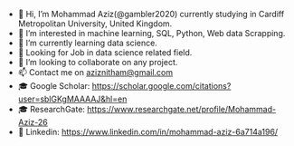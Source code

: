 - 👋 Hi, I’m Mohammad Aziz(@gambler2020) currently studying in Cardiff Metropolitan University, United Kingdom.
- 👀 I’m interested in machine learning, SQL, Python, Web data Scrapping.
- 🌱 I’m currently learning data science.
- 💼 Looking for Job in data science related field.
- 💞️ I’m looking to collaborate on any project.
- 📫 Contact me on aziznitham@gmail.com
- 🎓 Google Scholar: https://scholar.google.com/citations?user=sblGKgMAAAAJ&hl=en
- 🎓 ResearchGate: https://www.researchgate.net/profile/Mohammad-Aziz-26
- 👤 Linkedin: https://www.linkedin.com/in/mohammad-aziz-6a714a196/

<!---
gambler2020/gambler2020 is a ✨ special ✨ repository because its `README.md` (this file) appears on your GitHub profile.
You can click the Preview link to take a look at your changes.
--->
